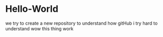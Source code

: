 # Hello-World
we try to create a new repository to understand how gitHub
i try hard to understand wow this thing work
